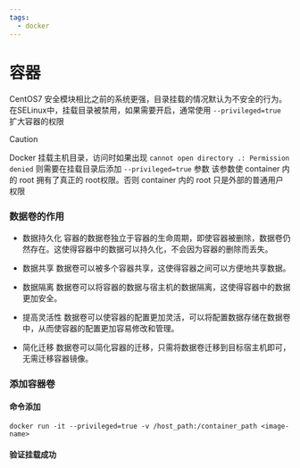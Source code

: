```yaml
---
tags:
  - docker
---
```


# 容器

CentOS7 安全模块相比之前的系统更强，目录挂载的情况默认为不安全的行为。
在SELinux中，挂载目录被禁用，如果需要开启，通常使用 `--privileged=true` 扩大容器的权限

> [!caution]
> Docker 挂载主机目录，访问时如果出现 `cannot open directory .: Permission denied`
> 则需要在挂载目录后添加 `--privileged=true` 参数
> 该参数使 container 内的 root 拥有了真正的 root权限。否则 container 内的 root 只是外部的普通用户权限


### 数据卷的作用

- 数据持久化
容器的数据卷独立于容器的生命周期，即使容器被删除，数据卷仍然存在。这使得容器中的数据可以持久化，不会因为容器的删除而丢失。

- 数据共享
数据卷可以被多个容器共享，这使得容器之间可以方便地共享数据。

- 数据隔离
数据卷可以将容器的数据与宿主机的数据隔离，这使得容器中的数据更加安全。

- 提高灵活性
数据卷可以使容器的配置更加灵活，可以将配置数据存储在数据卷中，从而使容器的配置更加容易修改和管理。

- 简化迁移
数据卷可以简化容器的迁移，只需将数据卷迁移到目标宿主机即可，无需迁移容器镜像。

### 添加容器卷

#### 命令添加

`docker run -it --privileged=true -v /host_path:/container_path <image-name>`

#### 验证挂载成功



